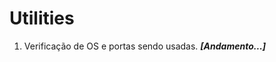 # Utilities
<ol>
<li><p>Verificação de OS e portas sendo usadas. <i><b>[Andamento...]</b></i></p></li>
</ol>
